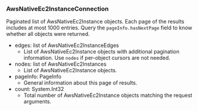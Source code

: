 ### AwsNativeEc2InstanceConnection
Paginated list of AwsNativeEc2Instance objects. Each page of the results includes at most 1000 entries. Query the `pageInfo.hasNextPage` field to know whether all objects were returned.

- edges: list of AwsNativeEc2InstanceEdges
  - List of AwsNativeEc2Instance objects with additional pagination information. Use `nodes` if per-object cursors are not needed.
- nodes: list of AwsNativeEc2Instances
  - List of AwsNativeEc2Instance objects.
- pageInfo: PageInfo
  - General information about this page of results.
- count: System.Int32
  - Total number of AwsNativeEc2Instance objects matching the request arguments.
